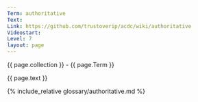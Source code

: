 ```yaml
---
Term: authoritative
Text: 
Link: https://github.com/trustoverip/acdc/wiki/authoritative
Videostart: 
Level: 7
layout: page
---
```


{{ page.collection }} - {{ page.Term }}

   {{ page.text }}

{% include_relative glossary/authoritative.md %}
